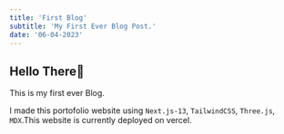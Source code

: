 ```yaml
---
title: 'First Blog'
subtitle: 'My First Ever Blog Post.'
date: '06-04-2023'
---
```


## Hello There🐼

This is my first ever Blog.

I made this portofolio website using `Next.js-13`, `TailwindCSS`, `Three.js`, `MDX`.This website is currently deployed on vercel.
